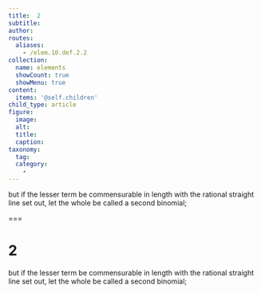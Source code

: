 ```yaml
---
title:  2
subtitle: 
author:
routes:
  aliases:
    - /elem.10.def.2.2
collection:
  name: elements
  showCount: true
  showMenu: true
content:
  items: '@self.children'
child_type: article
figure:
  image:
  alt:
  title:
  caption:
taxonomy:
  tag:
  category:
    - 
---
```


<p>but if the lesser term be commensurable in length with the rational straight line set out, let the whole be called <hi rend="bold">a second binomial</hi>;</p>

===

<h1>2</h1>
<p>but if the lesser term be commensurable in length with the rational straight line set out, let the whole be called <span class="bold">a second binomial</span>;</p>
